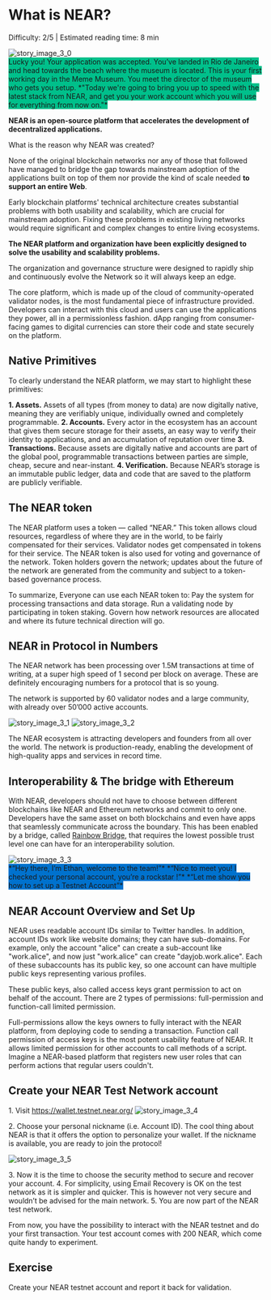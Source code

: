 # What is NEAR?

<Difficulty>Difficulty: 2/5 | Estimated reading time: 8 min</Difficulty>

<narrativeText style="background: #00C08B">
    <div class="image-wrapper">
        <img alt="story_image_3_0" src="/images/chap_3_0.png">
    </div>
    <VerticalAlign>
        Lucky you! Your application was accepted. You’ve landed in Rio de Janeiro and head towards the beach where the museum is located.
        This is your first working day in the Meme Museum. You meet the director of the museum who gets you setup.
        <Spacer />
        *"Today we're going to bring you up to speed with the latest stack from NEAR, and get you your work account which you will use for everything from now on."*
    </VerticalAlign>
</narrativeText>
<Spacer />

**NEAR is an open-source platform that accelerates the development of decentralized applications.**

What is the reason why NEAR was created?

None of the original blockchain networks nor any of those that followed have managed to bridge the gap towards mainstream adoption of the applications built on top of them nor provide the kind of scale needed **to support an entire Web**.

Early blockchain platforms' technical architecture creates substantial problems with both usability and scalability, which are crucial for mainstream adoption. Fixing these problems in existing living networks would require significant and complex changes to entire living ecosystems.

**The NEAR platform and organization have been explicitly designed to solve the usability and scalability problems.**

The organization and governance structure were designed to rapidly ship and continuously evolve the Network so it will always keep an edge.

The core platform, which is made up of the cloud of community-operated validator nodes, is the most fundamental piece of infrastructure provided. Developers can interact with this cloud and users can use the applications they power, all in a permissionless fashion. dApp ranging from consumer-facing games to digital currencies can store their code and state securely on the platform.

## Native Primitives

To clearly understand the NEAR platform, we may start to highlight these primitives:

**1. Assets.** Assets of all types (from money to data) are now digitally native, meaning they are verifiably unique, individually owned and completely programmable.
**2. Accounts.** Every actor in the ecosystem has an account that gives them secure storage for their assets, an easy way to verify their identity to applications, and an accumulation of reputation over time
**3. Transactions.** Because assets are digitally native and accounts are part of the global pool, programmable transactions between parties are simple, cheap, secure and near-instant.
**4. Verification.** Because NEAR’s storage is an immutable public ledger, data and code that are saved to the platform are publicly verifiable.

## The NEAR token

The NEAR platform uses a token — called “NEAR.” This token allows cloud resources, regardless of where they are in the world, to be fairly compensated for their services. Validator nodes get compensated in tokens for their service.
The NEAR token is also used for voting and governance of the network. Token holders govern the network; updates about the future of the network are generated from the community and subject to a token-based governance process.

To summarize, Everyone can use each NEAR token to:
Pay the system for processing transactions and data storage.
Run a validating node by participating in token staking.
Govern how network resources are allocated and where its future technical direction will go.

## NEAR in Protocol in Numbers

The NEAR network has been processing over 1.5M transactions at time of writing, at a super high speed of 1 second per block on average. These are definitely encouraging numbers for a protocol that is so young.

The network is supported by 60 validator nodes and a large community, with already over 50’000 active accounts.

<ImageContainer>
    <img alt="story_image_3_1" src="/images/chap_3_1.png">
</ImageContainer>
<Spacer />

<ImageContainer>
    <img alt="story_image_3_2" src="/images/chap_3_2.png">
</ImageContainer>
<Spacer />

The NEAR ecosystem is attracting developers and founders from all over the world. The network is production-ready, enabling the development of high-quality apps and services in record time.

## Interoperability & The bridge with Ethereum

With NEAR, developers should not have to choose between different blockchains like NEAR and Ethereum networks and commit to only one. Developers have the same asset on both blockchains and even have apps that seamlessly communicate across the boundary. This has been enabled by a bridge, called <a target="_blank" rel="noreferrer" href="https://github.com/near/rainbow-bridge" >Rainbow Bridge</a>, that requires the lowest possible trust level one can have for an interoperability solution.

<Spacer />

<narrativeText style="background: #0072CE">
    <div class="image-wrapper">
        <img alt="story_image_3_3" src="/images/chap_3_3.png">
    </div>
    <VerticalAlign>
        *“Hey there, I’m Ethan, welcome to the team!”*
        *“Nice to meet you! I checked your personal account, you’re a rockstar !”*
        <Spacer />
        *“Let me show you how to set up a Testnet Account”*
    </VerticalAlign>
</narrativeText>

## NEAR Account Overview and Set Up

NEAR uses readable account IDs similar to Twitter handles. In addition, account IDs work like website domains; they can have sub-domains. For example, only the account "alice" can create a sub-account like "work.alice", and now just "work.alice" can create "dayjob.work.alice".
Each of these subaccounts has its public key, so one account can have multiple public keys representing various profiles.

These public keys, also called access keys grant permission to act on behalf of the account. There are 2 types of permissions: full-permission and function-call limited permission.

Full-permissions allow the keys owners to fully interact with the NEAR platform, from deploying code to sending a transaction.
Function call permission of access keys is the most potent usability feature of NEAR. It allows limited permission for other accounts to call methods of a script.
Imagine a NEAR-based platform that registers new user roles that can perform actions that regular users couldn't.

## Create your NEAR Test Network account

1\. Visit <a target="_blank" rel="noreferrer" href="https://wallet.testnet.near.org/">https:\/\/wallet.testnet.near.org/</a>
<ImageContainer>
<img class="chapterImage" alt="story_image_3_4" src="/images/chap_3_4.png">
</ImageContainer>

2\. Choose your personal nickname (i.e. Account ID). The cool thing about NEAR is that it offers the option to personalize your wallet. If the nickname is available, you are ready to join the protocol!

<ImageContainer>
    <img class="chapterImage" alt="story_image_3_5" src="/images/chap_3_5.png">
</ImageContainer>

3\. Now it is the time to choose the security method to secure and recover your account.
4\. For simplicity, using Email Recovery is OK on the test network as it is simpler and quicker. This is however not very secure and wouldn’t be advised for the main network.
5\. You are now part of the NEAR test network.

From now, you have the possibility to interact with the NEAR testnet and do your first transaction. Your test account comes with 200 NEAR, which come quite handy to experiment.

<Spacer />

## Exercise
Create your NEAR testnet account and report it back for validation.

<!-- <FormWrapper>
    <Button text="Submit" color="primary" invertIcon />
</FormWrapper> -->

